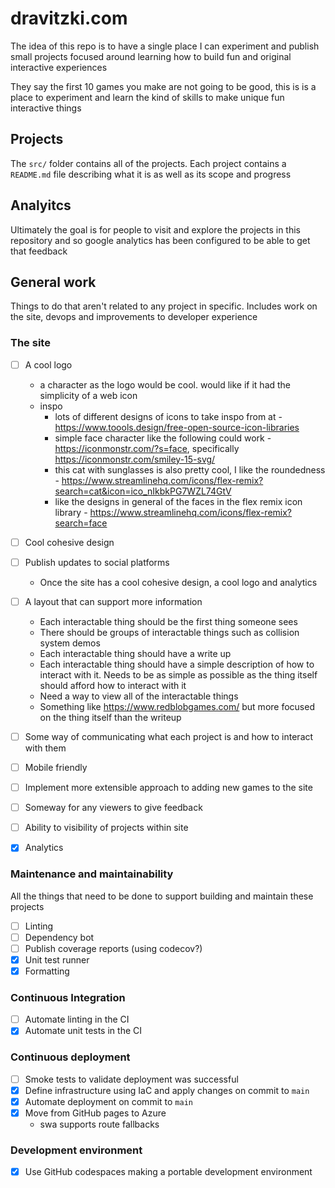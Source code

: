 # dravitzki.com

The idea of this repo is to have a single place I can experiment and publish small projects focused around learning how to build fun and original interactive experiences

They say the first 10 games you make are not going to be good, this is is a place to experiment and learn the kind of skills to make unique fun interactive things

## Projects

The `src/` folder contains all of the projects. Each project contains a `README.md` file describing what it is as well as its scope and progress

## Analyitcs

Ultimately the goal is for people to visit and explore the projects in this repository and so google analytics has been configured to be able to get that feedback

## General work

Things to do that aren't related to any project in specific. Includes work on the site, devops and improvements to developer experience

### The site

- [ ] A cool logo
  - a character as the logo would be cool. would like if it had the simplicity of a web icon
  - inspo
    - lots of different designs of icons to take inspo from at - https://www.toools.design/free-open-source-icon-libraries
    - simple face character like the following could work - https://iconmonstr.com/?s=face, specifically https://iconmonstr.com/smiley-15-svg/
    - this cat with sunglasses is also pretty cool, I like the roundedness - https://www.streamlinehq.com/icons/flex-remix?search=cat&icon=ico_nIkbkPG7WZL74GtV
    - like the designs in general of the faces in the flex remix icon library - https://www.streamlinehq.com/icons/flex-remix?search=face
- [ ] Cool cohesive design
- [ ] Publish updates to social platforms
  - Once the site has a cool cohesive design, a cool logo and analytics
- [ ] A layout that can support more information

  - Each interactable thing should be the first thing someone sees
  - There should be groups of interactable things such as collision system demos
  - Each interactable thing should have a write up
  - Each interactable thing should have a simple description of how to interact with it. Needs to be as simple as possible as the thing itself should afford how to interact with it
  - Need a way to view all of the interactable things
  - Something like https://www.redblobgames.com/ but more focused on the thing itself than the writeup

- [ ] Some way of communicating what each project is and how to interact with them
- [ ] Mobile friendly
- [ ] Implement more extensible approach to adding new games to the site
- [ ] Someway for any viewers to give feedback
- [ ] Ability to visibility of projects within site
- [x] Analytics

### Maintenance and maintainability

All the things that need to be done to support building and maintain these projects

- [ ] Linting
- [ ] Dependency bot
- [ ] Publish coverage reports (using codecov?)
- [x] Unit test runner
- [x] Formatting

### Continuous Integration

- [ ] Automate linting in the CI
- [x] Automate unit tests in the CI

### Continuous deployment

- [ ] Smoke tests to validate deployment was successful
- [x] Define infrastructure using IaC and apply changes on commit to `main`
- [x] Automate deployment on commit to `main`
- [x] Move from GitHub pages to Azure
  - swa supports route fallbacks

### Development environment

- [x] Use GitHub codespaces making a portable development environment
